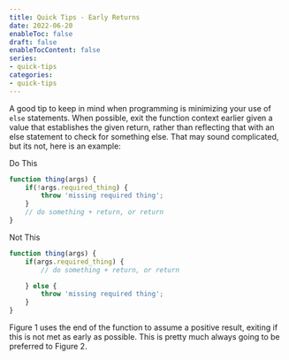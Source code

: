 ```yaml
---
title: Quick Tips - Early Returns
date: 2022-06-20
enableToc: false
draft: false
enableTocContent: false
series:
- quick-tips
categories:
- quick-tips
---
```


A good tip to keep in mind when programming is minimizing your use of `else` statements. When possible, exit the function context earlier given a value that establishes the given return, rather than reflecting that with an else statement to check for something else. That may sound complicated, but its not, here is an example:

Do This
```javascript
function thing(args) {
	if(!args.required_thing) {
		throw 'missing required thing';
	}
	// do something + return, or return
}
```

Not This

```javascript
function thing(args) {
	if(args.required_thing) {
		// do something + return, or return

	} else {
		throw 'missing required thing';
	}
}
```

Figure 1 uses the end of the function to assume a positive result, exiting if this is not met as early as possible. This is pretty much always going to be preferred to Figure 2.
